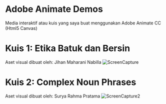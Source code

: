 # Adobe Animate Demos
Media interaktif atau kuis yang saya buat menggunakan Adobe Animate CC (Html5 Canvas)

# Kuis 1: Etika Batuk dan Bersin
Aset visual dibuat oleh: Jihan Maharani Nabilla
![ScreenCapture](https://user-images.githubusercontent.com/55121946/211489906-a2313262-b00b-4ef2-8436-4e7823268066.PNG)

# Kuis 2: Complex Noun Phrases
Aset visual dibuat oleh: Surya Rahma Pratama
![ScreenCapture2](https://user-images.githubusercontent.com/55121946/211490975-1c68025f-11bb-4650-8f8e-edd558d3f630.PNG)
